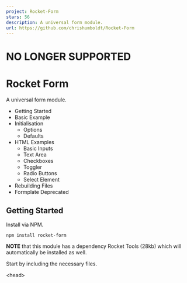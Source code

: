 ```yaml
---
project: Rocket-Form
stars: 56
description: A universal form module.
url: https://github.com/chrishumboldt/Rocket-Form
---
```


NO LONGER SUPPORTED
===================

Rocket Form
===========

A universal form module.

-   Getting Started
-   Basic Example
-   Initialisation
    -   Options
    -   Defaults
-   HTML Examples
    -   Basic Inputs
    -   Text Area
    -   Checkboxes
    -   Toggler
    -   Radio Buttons
    -   Select Element
-   Rebuilding Files
-   Formplate Deprecated

Getting Started
---------------

Install via NPM.

```
npm install rocket-form
```

**NOTE** that this module has a dependency Rocket Tools (28kb) which will automatically be installed as well.

Start by including the necessary files.

<head\>
   <link href\="node\_modules/rocket-form/css/form.min.css" rel\="stylesheet" type\="text/css"\>
</head\>
<body\>
   <!-- Your content goes here -->
   <script src\="node\_modules/rocket-tools/js/tools.min.js"\></script\>
   <script src\="node\_modules/rocket-form/js/form.min.js"\></script\>
</body\>

Basic Example
-------------

You will need to wrap your form elements with an identifier of your choice. Below is an example of executing the module complete with required HTML and Javascript.

<div class\="mod-form"\>
   <label for\="input-example"\>Example Label<label\>
   <input id\="input-example" type\="text"\>
</div\>

<script\>
Rocket.form();
</script\>

Initialisation
--------------

Each initialisation will bind to new form targets but will overlook existing ones. However existing form targets will have its state updated.

#### Options

See the different options you have available on initialisation.

Name

Default

Options

Description

`target`

`.mod-form`

Set the HTML target.

`colour`

`blue`

`grey` `black` `white` `aqua` `blue` `green` `orange` `pink` `purple` `red` `grey-blue`

Set the colour of the form elements.

`label`

`normal`

`normal` `shift`

Set an animation on the form label.

`style`

`line`

`flat` `line` `raised`

Set the style of the form elements.

Rocket.form({
   target: '.form-element',
   colour: 'red',
   label: 'shift',
   style: 'raised'
});

#### Defaults

You can also overwrite the module options globally by altering the Rocket defaults. To do so reference the defaults object property, for example:

Rocket.defaults.form.target \= '.new-form-class';
Rocket.defaults.form.colour \= 'green';

HTML Examples
-------------

There are a variety of unique form elements with each being viable targets. See an example of each below:

#### Basic Inputs

<!-- Regular input (applies to text, email, search etc...) -->
<div class\="mod-form"\>
   <label for\="text-1"\>Text Field</label\>
   <input id\="text-1" type\="text"\>
</div\>

<!-- Password input -->
<div class\="mod-form"\>
   <label for\="password-1"\>Password Field</label\>
   <input id\="password-1" type\="password"\>
</div\>

<!-- With icon -->
<div class\="mod-form"\>
   <label for\="text-2"\>Text Field</label\>
   <div class\="mod-form-icon"\>
      <i class\="fa fa-cog"\></i\>
      <input id\="text-2" type\="text"\>
   </div\>
</div\>

#### Text Area

<div class\="mod-form"\>
   <label for\="textarea-1"\>Text Area</label\>
   <textarea id\="textarea-1"\></textarea\>
</div\>

#### Checkboxes

In this example the only difference to basic inputs is the oder of the elements and the type. Although it is not 100% necessary to change the order, it is good practice.

<div class\="mod-form"\>
   <input id\="check-1" type\="checkbox"\>
   <label for\="check-1"\>Checkbox 1</label\>
</div\>

<!-- Checked example -->
<div class\="mod-form"\>
   <input id\="check-2" type\="checkbox" checked\="checked"\>
   <label for\="check-2"\>Checkbox 2</label\>
</div\>

#### Toggler

A toggler is a special modifier made to a checkbox. It just looks cool.

<div class\="mod-form"\>
   <input type\="checkbox" class\="\_mod-make-toggler"\>
</div\>

#### Radio Buttons

Radio buttons have the same element order as checkboxes.

<div class\="mod-form"\>
   <input id\="radio-1" type\="radio" name\="radio-option" checked\="checked"\>
   <label for\="radio-1"\>Radio Option</label\>
</div\>

<div class\="mod-form"\>
   <input id\="radio-2" type\="radio" name\="radio-option"\>
   <label for\="radio-2"\>Radio Option</label\>
</div\>

<div class\="mod-form"\>
   <input id\="radio-3" type\="radio" name\="radio-option"\>
   <label for\="radio-3"\>Radio Option</label\>
</div\>

#### Select Element

<div class\="mod-form"\>
   <select\>
      <option\>Select Option 1</option\>
      <option\>Select Option 2</option\>
      <option\>Select Option 3</option\>
   </select\>
</div\>

Rebuilding Files
----------------

In order to rebuild production files you will first need to install the Rocket Command Line Tool. To do so run the following npm command in your terminal. **NOTE** that this package is installed globally and can take a while as it has quite a few dependencies.

```
npm install rocket-command -g
```

Once installed navigate to the Rocket Form root and run the following command:

```
rocket build
```

The relevant minified CSS and JS will now be rebuilt.

Formplate Deprecated
--------------------

The original library, Formplate, has been deprecated. The entire Webplate project is being refactored and rebranded with a new development philosophy. Formplate will be maintained only with bug fixes under the **formplate** branch.

Author
------

Created and maintained by Chris Humboldt  
Website: chrishumboldt.com  
GitHub github.com/chrishumboldt  

Copyright and License
---------------------

Copyright 2018 Rocket Project

Licensed under the Apache License, Version 2.0 (the "License"); you may not use this file except in compliance with the License. You may obtain a copy of the License at

```
http://www.apache.org/licenses/LICENSE-2.0
```

Unless required by applicable law or agreed to in writing, software distributed under the License is distributed on an "AS IS" BASIS, WITHOUT WARRANTIES OR CONDITIONS OF ANY KIND, either express or implied. See the License for the specific language governing permissions and limitations under the License.
